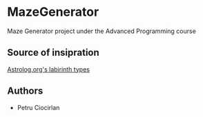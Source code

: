 # MazeGenerator
Maze Generator project under the Advanced Programming course

## Source of insipration

[Astrolog.org's labirinth types](http://www.astrolog.org/labyrnth/algrithm.htm)


## Authors

- Petru Ciocirlan
